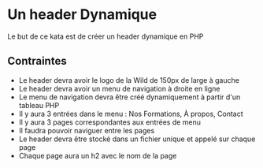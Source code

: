 # Un header Dynamique
Le but de ce kata est de créer un header dynamique en PHP

## Contraintes
- Le header devra avoir le logo de la Wild de 150px de large à gauche
- Le header devra avoir un menu de navigation à droite en ligne
- Le menu de navigation devra être créé dynamiquement à partir d'un tableau PHP
- Il y aura 3 entrées dans le menu : Nos Formations, À propos, Contact
- Il y aura 3 pages correspondantes aux entrées de menu
- Il faudra pouvoir naviguer entre les pages
- Le header devra être stocké dans un fichier unique et appelé sur chaque page
- Chaque page aura un h2 avec le nom de la page
